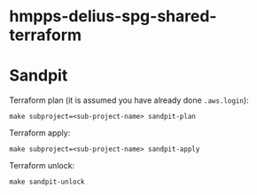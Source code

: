 # hmpps-delius-spg-shared-terraform

# Sandpit

Terraform plan (it is assumed you have already done `.aws.login`): 

    make subproject=<sub-project-name> sandpit-plan

Terraform apply:

    make subproject=<sub-project-name> sandpit-apply
    
Terraform unlock:

    make sandpit-unlock
    
